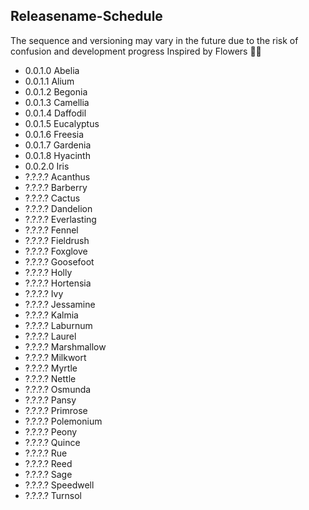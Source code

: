 ## Releasename-Schedule
The sequence and versioning may vary in the future due to the risk of confusion and development progress
Inspired by Flowers 🌹🌷

- 0.0.1.0 Abelia
- 0.0.1.1 Alium
- 0.0.1.2 Begonia
- 0.0.1.3 Camellia
- 0.0.1.4 Daffodil
- 0.0.1.5 Eucalyptus
- 0.0.1.6 Freesia
- 0.0.1.7 Gardenia
- 0.0.1.8 Hyacinth
- 0.0.2.0 Iris
- ?.?.?.? Acanthus
- ?.?.?.?    Barberry
- ?.?.?.?    Cactus
- ?.?.?.?    Dandelion
- ?.?.?.?    Everlasting
- ?.?.?.?    Fennel
- ?.?.?.?    Fieldrush
- ?.?.?.?    Foxglove
- ?.?.?.?    Goosefoot
- ?.?.?.?    Holly
- ?.?.?.?    Hortensia
- ?.?.?.?    Ivy
- ?.?.?.?    Jessamine
- ?.?.?.?    Kalmia
- ?.?.?.?    Laburnum
- ?.?.?.?    Laurel
- ?.?.?.?    Marshmallow
- ?.?.?.?   Milkwort
- ?.?.?.?    Myrtle
- ?.?.?.?    Nettle
- ?.?.?.?    Osmunda
- ?.?.?.?    Pansy
- ?.?.?.?    Primrose
- ?.?.?.?    Polemonium
- ?.?.?.?    Peony
- ?.?.?.?    Quince
- ?.?.?.?    Rue
- ?.?.?.?    Reed
- ?.?.?.?    Sage
- ?.?.?.?    Speedwell
- ?.?.?.?    Turnsol
